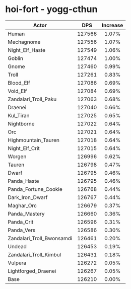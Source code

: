 # hoi-fort - yogg-cthun
| Actor | DPS | Increase |
|---|:---:|:---:|
|Human|127566|1.07%|
|Mechagnome|127556|1.07%|
|Night_Elf_Haste|127549|1.06%|
|Goblin|127474|1.00%|
|Gnome|127460|0.99%|
|Troll|127261|0.83%|
|Blood_Elf|127086|0.69%|
|Void_Elf|127084|0.69%|
|Zandalari_Troll_Paku|127063|0.68%|
|Draenei|127040|0.66%|
|Kul_Tiran|127025|0.65%|
|Nightborne|127022|0.64%|
|Orc|127021|0.64%|
|Highmountain_Tauren|127018|0.64%|
|Night_Elf_Crit|127015|0.64%|
|Worgen|126996|0.62%|
|Tauren|126798|0.47%|
|Dwarf|126795|0.46%|
|Panda_Haste|126795|0.46%|
|Panda_Fortune_Cookie|126768|0.44%|
|Dark_Iron_Dwarf|126767|0.44%|
|Maghar_Orc|126679|0.37%|
|Panda_Mastery|126660|0.36%|
|Panda_Crit|126596|0.31%|
|Panda_Vers|126586|0.30%|
|Zandalari_Troll_Bwonsamdi|126461|0.20%|
|Undead|126453|0.19%|
|Zandalari_Troll_Kimbul|126431|0.18%|
|Vulpera|126272|0.05%|
|Lightforged_Draenei|126267|0.05%|
|Base|126210|0.00%|
